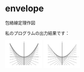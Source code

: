 envelope
========

包絡線定理作図

私のプログラムの出力結果です：

<img src="envelop0.png" alt="envelope0" width="120"/>
<img src="envelop1.png" alt="envelope1" width="120"/>
